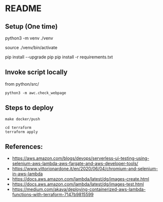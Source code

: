 # README

## Setup (One time)

python3 -m venv ./venv

source ./venv/bin/activate

pip install --upgrade pip
pip install -r requirements.txt

## Invoke script locally
from python/src/
```
python3 -m awc.check_webpage
```

## Steps to deploy
```
make docker/push
```

```
cd terraform
terraform apply
```

## References:
- https://aws.amazon.com/blogs/devops/serverless-ui-testing-using-selenium-aws-lambda-aws-fargate-and-aws-developer-tools/
- https://www.vittorionardone.it/en/2020/06/04/chromium-and-selenium-in-aws-lambda
- https://docs.aws.amazon.com/lambda/latest/dg/images-create.html
- https://docs.aws.amazon.com/lambda/latest/dg/images-test.html
- https://medium.com/akava/deploying-containerized-aws-lambda-functions-with-terraform-7147b9815599